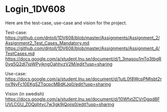 # Login_1DV608

Here are the test-case, use-case and vision for the project.

Test-case:
https://github.com/dntoll/1DV608/blob/master/Assignments/Assignment_2/Assignment2_Test_Cases_Mandatory.md
https://github.com/dntoll/1DV608/blob/master/Assignments/Assignment_4/TestCases.md
https://docs.google.com/a/student.lnu.se/document/d/1_3masou1mTq3tbgR0yq5Q2dl7jqWPyjkngOahhvzV2M/edit?usp=sharing

Use-case:
https://docs.google.com/a/student.lnu.se/document/d/1utL0f8WcpPMIsbt2rnx1NyFc10EKgSZTqcpcMBdKJq0/edit?usp=sharing

Vision (in swedish)
https://docs.google.com/a/student.lnu.se/document/d/10WfxtZCVrDgqd8FUVLCGU_ZOQqhtyc7w3gk9jQojis0/edit?usp=sharing
